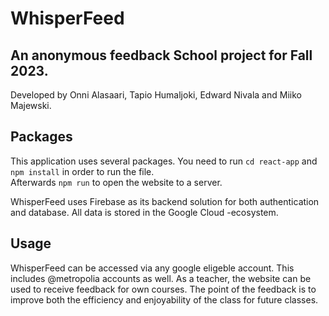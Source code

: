 # WhisperFeed
An anonymous feedback School project for Fall 2023.
---
Developed by Onni Alasaari, Tapio Humaljoki, Edward Nivala and Miiko Majewski.

## Packages
This application uses several packages. You need to run `cd react-app` and `npm install` in order to run the file.  
Afterwards `npm run` to open the website to a server.

WhisperFeed uses Firebase as its backend solution for both authentication and database. All data is stored in the Google Cloud -ecosystem.

## Usage
WhisperFeed can be accessed via any google eligeble account. This includes @metropolia accounts as well.
As a teacher, the website can be used to receive feedback for own courses. The point of the feedback is to improve both the efficiency and enjoyability of the class for future classes. 
